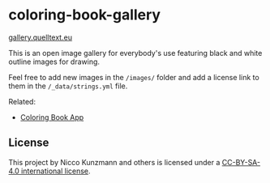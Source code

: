 # coloring-book-gallery

[gallery.quelltext.eu]

This is an open image gallery for everybody's use featuring black and white outline images for drawing.

Feel free to add new images in the `/images/` folder and add a license link to them in the `/_data/strings.yml` file.

[gallery.quelltext.eu]: https://gallery.quelltext.eu/

Related:
- [Coloring Book App](https://github.com/niccokunzmann/coloring-book)

## License

This project by Nicco Kunzmann and others is licensed under a [CC-BY-SA-4.0 international license](https://creativecommons.org/licenses/by-sa/4.0/deed.de).
